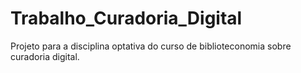 # Trabalho_Curadoria_Digital
Projeto para a disciplina optativa do curso de biblioteconomia sobre curadoria digital.
